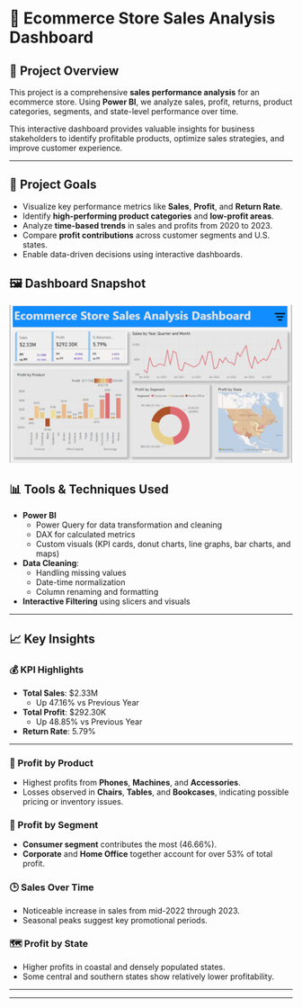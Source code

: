 # 🛒 Ecommerce Store Sales Analysis Dashboard

## 📌 Project Overview

This project is a comprehensive **sales performance analysis** for an ecommerce store. Using **Power BI**, we analyze sales, profit, returns, product categories, segments, and state-level performance over time.

This interactive dashboard provides valuable insights for business stakeholders to identify profitable products, optimize sales strategies, and improve customer experience.

---

## 🎯 Project Goals

- Visualize key performance metrics like **Sales**, **Profit**, and **Return Rate**.
- Identify **high-performing product categories** and **low-profit areas**.
- Analyze **time-based trends** in sales and profits from 2020 to 2023.
- Compare **profit contributions** across customer segments and U.S. states.
- Enable data-driven decisions using interactive dashboards.

## 🖼️ Dashboard Snapshot

![Ecommerce Store Sales Dashboard](Ecommerce%20Store%20Sales%20Analysis.png)

## 📊 Tools & Techniques Used

- **Power BI**
  - Power Query for data transformation and cleaning
  - DAX for calculated metrics
  - Custom visuals (KPI cards, donut charts, line graphs, bar charts, and maps)
- **Data Cleaning**:
  - Handling missing values
  - Date-time normalization
  - Column renaming and formatting
- **Interactive Filtering** using slicers and visuals

---

## 📈 Key Insights

### 💰 KPI Highlights
- **Total Sales**: $2.33M
  - Up 47.16% vs Previous Year
- **Total Profit**: $292.30K
  - Up 48.85% vs Previous Year
- **Return Rate**: 5.79%

---

### 🧾 Profit by Product
- Highest profits from **Phones**, **Machines**, and **Accessories**.
- Losses observed in **Chairs**, **Tables**, and **Bookcases**, indicating possible pricing or inventory issues.

### 👤 Profit by Segment
- **Consumer segment** contributes the most (46.66%).
- **Corporate** and **Home Office** together account for over 53% of total profit.

### 🕒 Sales Over Time
- Noticeable increase in sales from mid-2022 through 2023.
- Seasonal peaks suggest key promotional periods.

### 🗺️ Profit by State
- Higher profits in coastal and densely populated states.
- Some central and southern states show relatively lower profitability.

---



---

